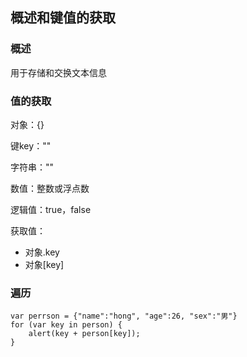 ## 概述和键值的获取

### 概述

用于存储和交换文本信息

### 值的获取

对象：{}

键key：""

字符串：""

数值：整数或浮点数

逻辑值：true，false

获取值：

- 对象.key
- 对象[key]

### 遍历

```
var perrson = {"name":"hong", "age":26, "sex":"男"}
for (var key in person) {
	alert(key + person[key]);
}
```

